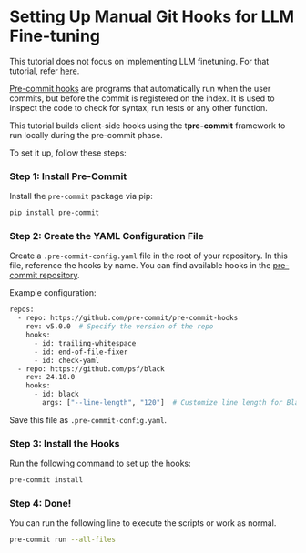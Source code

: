# Setting Up Manual Git Hooks for LLM Fine-tuning

This tutorial does not focus on implementing LLM finetuning. For that tutorial, refer [here](https://github.com/dlops-io/llm-finetuning/).

[Pre-commit hooks](https://git-scm.com/book/ms/v2/Customizing-Git-Git-Hooks#_client_side_hooks) are programs that automatically run when the user commits, but before the commit is registered on the index. It is used to inspect the code to check for syntax, run tests or any other function.

This tutorial builds client-side hooks using the t**pre-commit** framework to run locally during the pre-commit phase.

To set it up, follow these steps:

### Step 1: Install Pre-Commit
Install the `pre-commit` package via pip:

```bash
pip install pre-commit
```
### Step 2: Create the YAML Configuration File

Create a `.pre-commit-config.yaml` file in the root of your repository. In this file, reference the hooks by name. You can find available hooks in the [pre-commit repository](https://github.com/pre-commit/pre-commit-hooks/tree/main/pre_commit_hooks).

Example configuration:
```bash
repos:
  - repo: https://github.com/pre-commit/pre-commit-hooks
    rev: v5.0.0  # Specify the version of the repo
    hooks:
      - id: trailing-whitespace
      - id: end-of-file-fixer
      - id: check-yaml
  - repo: https://github.com/psf/black
    rev: 24.10.0
    hooks:
      - id: black
        args: ["--line-length", "120"]  # Customize line length for Black (default is 88)
```
Save this file as `.pre-commit-config.yaml`.

### Step 3: Install the Hooks

Run the following command to set up the hooks:
```bash
pre-commit install
```

### Step 4: Done!

You can run the following line to execute the scripts or work as normal.
```bash
pre-commit run --all-files
```
